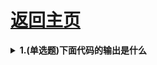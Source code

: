 # [返回主页](https://github.com/yisainan/web-interview/blob/master/README.md)

<b><details><summary>1.(单选题)下面代码的输出是什么 </summary></b>



</details>